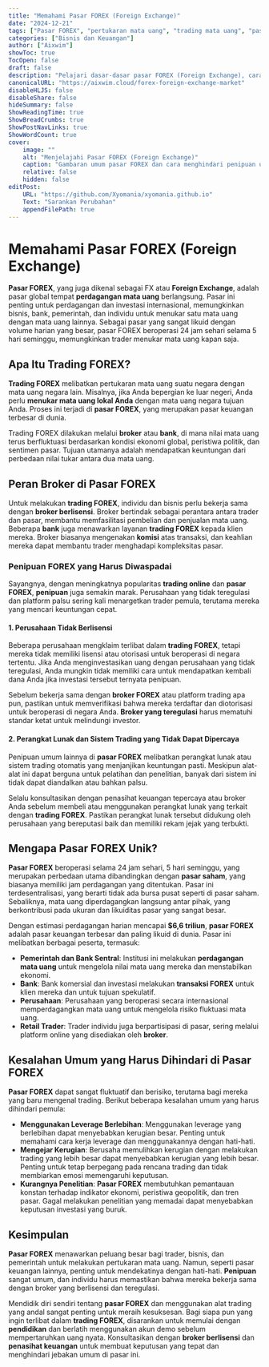 ```yaml
---
title: "Memahami Pasar FOREX (Foreign Exchange)"
date: "2024-12-21"
tags: ["Pasar FOREX", "pertukaran mata uang", "trading mata uang", "pasar FX", "penipuan FOREX"]
categories: ["Bisnis dan Keuangan"]
author: ["Aixwim"]
showToc: true
TocOpen: false
draft: false
description: "Pelajari dasar-dasar pasar FOREX (Foreign Exchange), cara kerja trading mata uang, dan cara menghindari penipuan di dunia FOREX."
canonicalURL: "https://aixwim.cloud/forex-foreign-exchange-market"
disableHLJS: false
disableShare: false
hideSummary: false
ShowReadingTime: true
ShowBreadCrumbs: true
ShowPostNavLinks: true
ShowWordCount: true
cover:
    image: ""
    alt: "Menjelajahi Pasar FOREX (Foreign Exchange)"
    caption: "Gambaran umum pasar FOREX dan cara menghindari penipuan umum."
    relative: false
    hidden: false
editPost:
    URL: "https://github.com/Xyomania/xyomania.github.io"
    Text: "Sarankan Perubahan"
    appendFilePath: true
---
```


# Memahami Pasar FOREX (Foreign Exchange)

**Pasar FOREX**, yang juga dikenal sebagai FX atau **Foreign Exchange**, adalah pasar global tempat **perdagangan mata uang** berlangsung. Pasar ini penting untuk perdagangan dan investasi internasional, memungkinkan bisnis, bank, pemerintah, dan individu untuk menukar satu mata uang dengan mata uang lainnya. Sebagai pasar yang sangat likuid dengan volume harian yang besar, pasar FOREX beroperasi 24 jam sehari selama 5 hari seminggu, memungkinkan trader menukar mata uang kapan saja.

## Apa Itu Trading FOREX?

**Trading FOREX** melibatkan pertukaran mata uang suatu negara dengan mata uang negara lain. Misalnya, jika Anda bepergian ke luar negeri, Anda perlu **menukar mata uang lokal Anda** dengan mata uang negara tujuan Anda. Proses ini terjadi di **pasar FOREX**, yang merupakan pasar keuangan terbesar di dunia.

Trading FOREX dilakukan melalui **broker** atau **bank**, di mana nilai mata uang terus berfluktuasi berdasarkan kondisi ekonomi global, peristiwa politik, dan sentimen pasar. Tujuan utamanya adalah mendapatkan keuntungan dari perbedaan nilai tukar antara dua mata uang.

## Peran Broker di Pasar FOREX

Untuk melakukan **trading FOREX**, individu dan bisnis perlu bekerja sama dengan **broker berlisensi**. Broker bertindak sebagai perantara antara trader dan pasar, membantu memfasilitasi pembelian dan penjualan mata uang. Beberapa **bank** juga menawarkan layanan **trading FOREX** kepada klien mereka. Broker biasanya mengenakan **komisi** atas transaksi, dan keahlian mereka dapat membantu trader menghadapi kompleksitas pasar.

### Penipuan FOREX yang Harus Diwaspadai

Sayangnya, dengan meningkatnya popularitas **trading online** dan **pasar FOREX**, **penipuan** juga semakin marak. Perusahaan yang tidak teregulasi dan platform palsu sering kali menargetkan trader pemula, terutama mereka yang mencari keuntungan cepat.

#### 1. **Perusahaan Tidak Berlisensi**

Beberapa perusahaan mengklaim terlibat dalam **trading FOREX**, tetapi mereka tidak memiliki lisensi atau otorisasi untuk beroperasi di negara tertentu. Jika Anda menginvestasikan uang dengan perusahaan yang tidak teregulasi, Anda mungkin tidak memiliki cara untuk mendapatkan kembali dana Anda jika investasi tersebut ternyata penipuan.

Sebelum bekerja sama dengan **broker FOREX** atau platform trading apa pun, pastikan untuk memverifikasi bahwa mereka terdaftar dan diotorisasi untuk beroperasi di negara Anda. **Broker yang teregulasi** harus mematuhi standar ketat untuk melindungi investor.

#### 2. **Perangkat Lunak dan Sistem Trading yang Tidak Dapat Dipercaya**

Penipuan umum lainnya di **pasar FOREX** melibatkan perangkat lunak atau sistem trading otomatis yang menjanjikan keuntungan pasti. Meskipun alat-alat ini dapat berguna untuk pelatihan dan penelitian, banyak dari sistem ini tidak dapat diandalkan atau bahkan palsu.

Selalu konsultasikan dengan penasihat keuangan tepercaya atau broker Anda sebelum membeli atau menggunakan perangkat lunak yang terkait dengan **trading FOREX**. Pastikan perangkat lunak tersebut didukung oleh perusahaan yang bereputasi baik dan memiliki rekam jejak yang terbukti.

## Mengapa Pasar FOREX Unik?

**Pasar FOREX** beroperasi selama 24 jam sehari, 5 hari seminggu, yang merupakan perbedaan utama dibandingkan dengan **pasar saham**, yang biasanya memiliki jam perdagangan yang ditentukan. Pasar ini terdesentralisasi, yang berarti tidak ada bursa pusat seperti di pasar saham. Sebaliknya, mata uang diperdagangkan langsung antar pihak, yang berkontribusi pada ukuran dan likuiditas pasar yang sangat besar.

Dengan estimasi perdagangan harian mencapai **$6,6 triliun**, **pasar FOREX** adalah pasar keuangan terbesar dan paling likuid di dunia. Pasar ini melibatkan berbagai peserta, termasuk:

- **Pemerintah dan Bank Sentral**: Institusi ini melakukan **perdagangan mata uang** untuk mengelola nilai mata uang mereka dan menstabilkan ekonomi.
- **Bank**: Bank komersial dan investasi melakukan **transaksi FOREX** untuk klien mereka dan untuk tujuan spekulatif.
- **Perusahaan**: Perusahaan yang beroperasi secara internasional memperdagangkan mata uang untuk mengelola risiko fluktuasi mata uang.
- **Retail Trader**: Trader individu juga berpartisipasi di pasar, sering melalui platform online yang disediakan oleh **broker**.

## Kesalahan Umum yang Harus Dihindari di Pasar FOREX

**Pasar FOREX** dapat sangat fluktuatif dan berisiko, terutama bagi mereka yang baru mengenal trading. Berikut beberapa kesalahan umum yang harus dihindari pemula:

- **Menggunakan Leverage Berlebihan**: Menggunakan leverage yang berlebihan dapat menyebabkan kerugian besar. Penting untuk memahami cara kerja leverage dan menggunakannya dengan hati-hati.
- **Mengejar Kerugian**: Berusaha memulihkan kerugian dengan melakukan trading yang lebih besar dapat menyebabkan kerugian yang lebih besar. Penting untuk tetap berpegang pada rencana trading dan tidak membiarkan emosi memengaruhi keputusan.
- **Kurangnya Penelitian**: **Pasar FOREX** membutuhkan pemantauan konstan terhadap indikator ekonomi, peristiwa geopolitik, dan tren pasar. Gagal melakukan penelitian yang memadai dapat menyebabkan keputusan investasi yang buruk.

## Kesimpulan

**Pasar FOREX** menawarkan peluang besar bagi trader, bisnis, dan pemerintah untuk melakukan pertukaran mata uang. Namun, seperti pasar keuangan lainnya, penting untuk mendekatinya dengan hati-hati. **Penipuan** sangat umum, dan individu harus memastikan bahwa mereka bekerja sama dengan broker yang berlisensi dan teregulasi. 

Mendidik diri sendiri tentang **pasar FOREX** dan menggunakan alat trading yang andal sangat penting untuk meraih kesuksesan. Bagi siapa pun yang ingin terlibat dalam **trading FOREX**, disarankan untuk memulai dengan **pendidikan** dan berlatih menggunakan akun demo sebelum mempertaruhkan uang nyata. Konsultasikan dengan **broker berlisensi** dan **penasihat keuangan** untuk membuat keputusan yang tepat dan menghindari jebakan umum di pasar ini.
